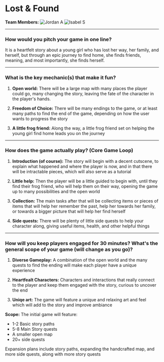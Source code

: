 # Lost & Found

**Team Members:** ![Jordan A](href=https://github.com/Jman5213) ![Isabel S](href=https://github.com/Isabel-Schel)

---

### How would you pitch your game in one line?

It is a heartfelt story about a young girl who has lost her way, her family, and herself, but through an epic journey to find home, she finds friends, meaning, and most importantly, she finds herself.

---

### What is the key mechanic(s) that make it fun?

1. **Open world:** There will be a large map with many places the player could go, many changing the story, leaving the fate of the character in the player's hands.

2. **Freedom of Choice:**  There will be many endings to the game, or at least many paths to find the end of the game, depending on how the user wants to progress the story

3. **A little frog friend:** Along the way, a little frog friend set on helping the young girl find home leads you on the journey

---

### How does the game actually play? (Core Game Loop)

1. **Introduction (of course):** The story will begin with a decent cutscene, to explain what happened and where the player is now, and in that there will be intractable pieces, which will also serve as a tutorial

2. **Little help:** Then the player will be a little guided to begin with, until they find their frog friend, who will help them on their way, opening the game up to many possibilities and the open world

3. **Collection:** The main tasks after that will be collecting items or pieces of items that will help her remember the past, help her towards her family, or towards a bigger picture that will help her find herself

4. **Side quests:** There will be plenty of little side quests to help your character along, giving useful items, health, and other helpful things

---

### How will you keep players engaged for 30 minutes? What's the general scope of your game (will change as you go)?

1. **Diverse Gameplay:** A combination of the open world and the many quests to find the ending will make each player have a unique experience
 
2. **Heartfealt Characters:** Characters and interactions that really connect to the player and keep them engaged with the story, curious to uncover the end

3. **Uniqe art:** The game will feature a unique and relaxing art and feel which will add to the story and improve ambiance

**Scope:** The initial game will feature:
- 1-2 Basic story paths
- 5-8 Main Story quests
- A smaller open map
- 20+ side quests

Expansion plans include story paths, expanding the handcrafted map, and more side quests, along with more story quests
